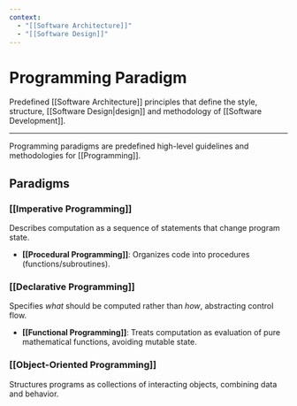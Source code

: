 ```yaml
---
context:
  - "[[Software Architecture]]"
  - "[[Software Design]]"
---
```


# Programming Paradigm

Predefined [[Software Architecture]] principles that define the style, structure, [[Software Design|design]] and methodology of [[Software Development]].

---

Programming paradigms are predefined high-level guidelines and methodologies for [[Programming]].

## Paradigms

### [[Imperative Programming]]

Describes computation as a sequence of statements that change program state.

- **[[Procedural Programming]]**: Organizes code into procedures (functions/subroutines).

### [[Declarative Programming]]

Specifies _what_ should be computed rather than _how_, abstracting control flow.

- **[[Functional Programming]]**: Treats computation as evaluation of pure mathematical functions, avoiding mutable state.

### [[Object-Oriented Programming]]

Structures programs as collections of interacting objects, combining data and behavior.
